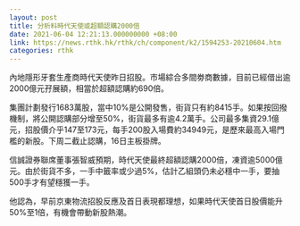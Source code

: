 ```yaml
---
layout: post
title: 分析料時代天使或超額認購2000倍
date: 2021-06-04 12:21:13.000000000 +08:00
link: https://news.rthk.hk/rthk/ch/component/k2/1594253-20210604.htm
categories: rthk
---
```


內地隱形牙套生產商時代天使昨日招股。市場綜合多間劵商數據，目前已經借出逾2000億元孖展額，相當於超額認購約690倍。 

集團計劃發行1683萬股，當中10%是公開發售，街貨只有約8415手。如果按回撥機制，將公開認購部分增至50%，街貨最多有逾4.2萬手。公司最多集資29.1億元，招股價介乎147至173元，每手200股入場費約34949元，是歷來最高入場門檻的新股。下周二截止認購，16日主板掛牌。

信誠證券聯席董事張智威預期，時代天使最終超額認購2000倍，凍資逾5000億元。由於街貨不多，一手中籤率或少過5%，估計乙組頭仍未必穩中一手，要抽500手才有望穩獲一手。

他認為，早前京東物流招股反應及首日表現都理想，如果時代天使首日股價能升50%至1倍，有機會帶動新股熱潮。
